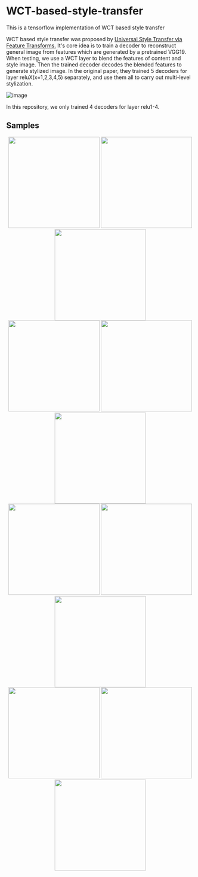 # WCT-based-style-transfer
This is a  tensorflow implementation of WCT based style transfer

WCT based style transfer was proposed by [Universal Style Transfer via Feature Transforms.](http://xueshu.baidu.com/s?wd=paperuri%3A%28af912f3490e8e1a6c23a027c8aa87cd8%29&filter=sc_long_sign&tn=SE_xueshusource_2kduw22v&sc_vurl=http%3A%2F%2Farxiv.org%2Fabs%2F1705.08086&ie=utf-8&sc_us=12956352176356800874)
It's core idea is to train a decoder to reconstruct general image from features which are generated by a pretrained VGG19.
When testing, we use a WCT layer to blend the features of content and style image. Then the trained decoder decodes the blended features to generate stylized image.
In the original paper, they trained 5 decoders for layer reluX(x=1,2,3,4,5) separately, and use them all to carry out multi-level stylization.

![image](https://github.com/zhangcliff/WCT-based-style-transfer/blob/master/result/network.png)

In this repository, we only trained 4 decoders for layer relu1-4.

## Samples
<div align=center><img width="244" height="244" src="https://github.com/zhangcliff/WCT-based-style-transfer/blob/master/content/im4.jpg" >
<img width = "244" height="244" src ="https://github.com/zhangcliff/WCT-based-style-transfer/blob/master/style/s5.jpg">
<img width = "244" height="244" src="https://github.com/zhangcliff/WCT-based-style-transfer/blob/master/result/result_1.jpg">
<br>
<img width="244" height="244" src="https://github.com/zhangcliff/WCT-based-style-transfer/blob/master/content/im2.jpg" >
<img width = "244" height="244" src ="https://github.com/zhangcliff/WCT-based-style-transfer/blob/master/style/s2.jpg">
<img width = "244" height="244" src="https://github.com/zhangcliff/WCT-based-style-transfer/blob/master/result/result_3.jpg">
<br>
<img width="244" height="244" src="https://github.com/zhangcliff/WCT-based-style-transfer/blob/master/content/im3.jpg" >
<img width = "244" height="244" src ="https://github.com/zhangcliff/WCT-based-style-transfer/blob/master/style/s3.jpg">
<img width = "244" height="244" src="https://github.com/zhangcliff/WCT-based-style-transfer/blob/master/result/result_4.jpg">
<br>
<img width="244" height="244" src="https://github.com/zhangcliff/WCT-based-style-transfer/blob/master/content/im1.jpg" >
<img width = "244" height="244" src ="https://github.com/zhangcliff/WCT-based-style-transfer/blob/master/style/s1.jpg">
<img width = "244" height="244" src="https://github.com/zhangcliff/WCT-based-style-transfer/blob/master/result/result_2.jpg">
